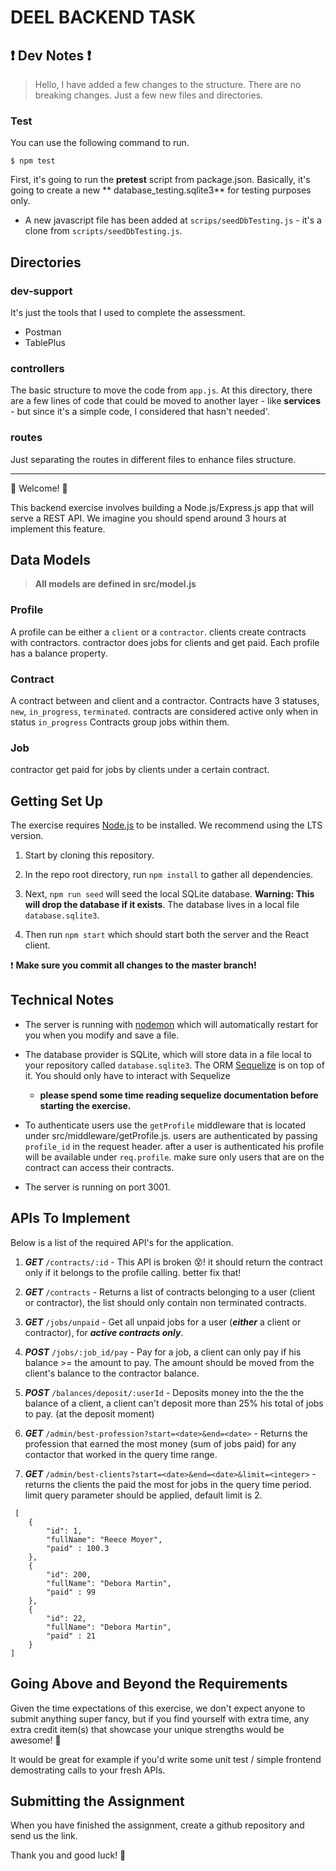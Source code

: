 # DEEL BACKEND TASK

## ❗ Dev Notes ❗

> Hello, I have added a few changes to the structure.
> There are no breaking changes. Just a few new files and directories.

### Test

You can use the following command to run.

```
$ npm test
```

First, it's going to run the **pretest** script from package.json. Basically, it's going to create a new **
database_testing.sqlite3** for testing purposes only.

- A new javascript file has been added at ``scrips/seedDbTesting.js`` - it's a clone from ``scripts/seedDbTesting.js``.

## Directories

### dev-support

It's just the tools that I used to complete the assessment.

- Postman
- TablePlus

### controllers

The basic structure to move the code from `app.js`. At this directory, there are a few lines of code that could be moved
to another layer - like **services** - but since it's a simple code, I considered that hasn't needed'.

### routes

Just separating the routes in different files to enhance files structure.

****


💫 Welcome! 🎉

This backend exercise involves building a Node.js/Express.js app that will serve a REST API. We imagine you should spend
around 3 hours at implement this feature.

## Data Models

> **All models are defined in src/model.js**

### Profile

A profile can be either a `client` or a `contractor`. clients create contracts with contractors. contractor does jobs
for clients and get paid. Each profile has a balance property.

### Contract

A contract between and client and a contractor. Contracts have 3 statuses, `new`, `in_progress`, `terminated`. contracts
are considered active only when in status `in_progress`
Contracts group jobs within them.

### Job

contractor get paid for jobs by clients under a certain contract.

## Getting Set Up

The exercise requires [Node.js](https://nodejs.org/en/) to be installed. We recommend using the LTS version.

1. Start by cloning this repository.


1. In the repo root directory, run `npm install` to gather all dependencies.


1. Next, `npm run seed` will seed the local SQLite database. **Warning: This will drop the database if it exists**. The
   database lives in a local file `database.sqlite3`.


1. Then run `npm start` which should start both the server and the React client.

❗️ **Make sure you commit all changes to the master branch!**

## Technical Notes

- The server is running with [nodemon](https://nodemon.io/) which will automatically restart for you when you modify and
  save a file.

- The database provider is SQLite, which will store data in a file local to your repository called `database.sqlite3`.
  The ORM [Sequelize](http://docs.sequelizejs.com/) is on top of it. You should only have to interact with Sequelize
    - **please spend some time reading sequelize documentation before starting the exercise.**

- To authenticate users use the `getProfile` middleware that is located under src/middleware/getProfile.js. users are
  authenticated by passing `profile_id` in the request header. after a user is authenticated his profile will be
  available under `req.profile`. make sure only users that are on the contract can access their contracts.
- The server is running on port 3001.

## APIs To Implement

Below is a list of the required API's for the application.

1. ***GET*** `/contracts/:id` - This API is broken 😵! it should return the contract only if it belongs to the profile
   calling. better fix that!

1. ***GET*** `/contracts` - Returns a list of contracts belonging to a user (client or contractor), the list should only
   contain non terminated contracts.

1. ***GET*** `/jobs/unpaid` - Get all unpaid jobs for a user (***either*** a client or contractor), for ***active
   contracts only***.

1. ***POST*** `/jobs/:job_id/pay` - Pay for a job, a client can only pay if his balance >= the amount to pay. The amount
   should be moved from the client's balance to the contractor balance.

1. ***POST*** `/balances/deposit/:userId` - Deposits money into the the the balance of a client, a client can't deposit
   more than 25% his total of jobs to pay. (at the deposit moment)

1. ***GET*** `/admin/best-profession?start=<date>&end=<date>` - Returns the profession that earned the most money (sum
   of jobs paid) for any contactor that worked in the query time range.

1. ***GET*** `/admin/best-clients?start=<date>&end=<date>&limit=<integer>` - returns the clients the paid the most for
   jobs in the query time period. limit query parameter should be applied, default limit is 2.

```
 [
    {
        "id": 1,
        "fullName": "Reece Moyer",
        "paid" : 100.3
    },
    {
        "id": 200,
        "fullName": "Debora Martin",
        "paid" : 99
    },
    {
        "id": 22,
        "fullName": "Debora Martin",
        "paid" : 21
    }
]
```

## Going Above and Beyond the Requirements

Given the time expectations of this exercise, we don't expect anyone to submit anything super fancy, but if you find
yourself with extra time, any extra credit item(s) that showcase your unique strengths would be awesome! 🙌

It would be great for example if you'd write some unit test / simple frontend demostrating calls to your fresh APIs.

## Submitting the Assignment

When you have finished the assignment, create a github repository and send us the link.

Thank you and good luck! 🙏

